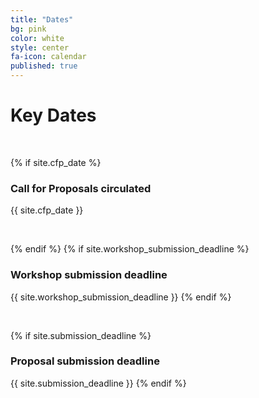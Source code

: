 ```yaml
---
title: "Dates"
bg: pink
color: white
style: center
fa-icon: calendar
published: true
---
```


# Key Dates


<br>

{% if site.cfp_date %}
### Call for Proposals circulated
{{ site.cfp_date }}

<br>

{% endif %}
{% if site.workshop_submission_deadline %}
### Workshop submission deadline
{{ site.workshop_submission_deadline }}
{% endif %}

<br>


{% if site.submission_deadline %}
### Proposal submission deadline
{{ site.submission_deadline }}
{% endif %}

<br>

<!-- {% if site.acceptance_date %}
### Proposal acceptance notification
{{ site.acceptance_date }}
{% endif %}

<br>

{% if site.ticket_sales_begin %}
### Ticket Sales Begin
{{ site.ticket_sales_begin }}
{% endif %}

<br>

{% if site.early_registration_deadline %}
### Early registration deadline
{{ site.early_registration_deadline }}
{% endif %}

<br>

{% if site.late_registration_start %}
### Late registration starts
{{ site.late_registration_start }}
{% endif %} -->

<br>

